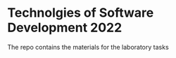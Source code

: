 # Technolgies of Software Development 2022
The repo contains the materials for the laboratory tasks
